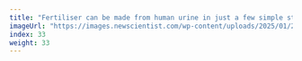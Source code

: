 ```yaml
---
title: "Fertiliser can be made from human urine in just a few simple steps"
imageUrl: "https://images.newscientist.com/wp-content/uploads/2025/01/20145124/SEI_236667263.jpg?width=788"
index: 33
weight: 33
---
```

